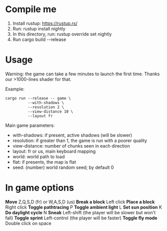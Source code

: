 # Compile me

1. Install rustup: https://rustup.rs/
2. Run: rustup install nightly
3. In this directory, run: rustup override set nightly
4. Run cargo build --release

# Usage

Warning: the game can take a few minutes to launch the first time. Thanks our >1000-lines shader for that.

Example:
```
cargo run --release -- game \
          --with-shadows \
          --resolution 2 \
          --view-distance 10 \
          --layout fr
```

Main game parameters:
* with-shadows: if present, active shadows (will be slower)
* resolution: if greater than 1, the game is run with a poorer quality
* view-distance: number of chunks seen in each direction
* layout: fr or us, main keyboard mapping
* world: world path to load
* flat: if presents, the map is flat
* seed: (number) world random seed; by default 0

# In game options

**Move** Z,Q,S,D (fr) or W,A,S,D (us)
**Break a block** Left click
**Place a block** Right click
**Toggle pathtracing** P
**Toggle ambient light** L
**Set sun position** K
**Do daylight cycle** N
**Sneak** Left-shift (the player will be slower but won't fall)
**Toggle sprint** Left-control (the player will be faster)
**Toggle fly mode** Double click on space

